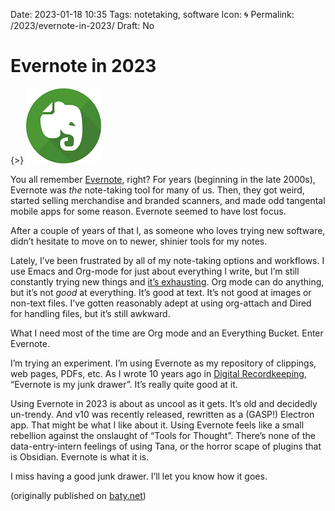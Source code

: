 Date: 2023-01-18 10:35
Tags: notetaking, software
Icon: ️🌀
Permalink: /2023/evernote-in-2023/
Draft: No

# Evernote in 2023

{>} ![]( /_img/small/evernote.png )


You all remember [Evernote](https://evernote.com/), right? For years (beginning in the late 2000s), Evernote was _the_ note-taking tool for many of us. Then, they got weird, started selling merchandise and branded scanners, and made odd tangental mobile apps for some reason. Evernote seemed to have lost focus.

After a couple of years of that I, as someone who loves trying new software, didn’t hesitate to move on to newer, shinier tools for my notes.

Lately, I’ve been frustrated by all of my note-taking options and workflows. I use Emacs and Org-mode for just about everything I write, but I’m still constantly trying new things and [it’s exhausting](https://baty.net/2022/personal-knowledge-management). Org mode can do anything, but it’s not _good_ at everything. It’s good at text. It’s not good at images or non-text files. I’ve gotten reasonably adept at using org-attach and Dired for handling files, but it’s still awkward.

What I need most of the time are Org mode and an Everything Bucket. Enter Evernote.

I’m trying an experiment. I’m using Evernote as my repository of clippings, web pages, PDFs, etc. As I wrote 10 years ago in [Digital Recordkeeping](https://archive.baty.net/2013/digital-recordkeeping/), “Evernote is my junk drawer”. It’s really quite good at it.

Using Evernote in 2023 is about as uncool as it gets. It’s old and decidedly un-trendy. And v10 was recently released, rewritten as a (GASP!) Electron app. That might be what I like about it. Using Evernote feels like a small rebellion against the onslaught of “Tools for Thought”. There’s none of the data-entry-intern feelings of using Tana, or the horror scape of plugins that is Obsidian. Evernote is what it is.

I miss having a good junk drawer. I’ll let you know how it goes.

(originally published on [baty.net](https://baty.net/2023/evernote-in-2023))
